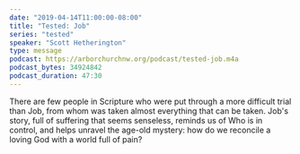 ```yaml
---
date: "2019-04-14T11:00:00-08:00"
title: "Tested: Job"
series: "tested"
speaker: "Scott Hetherington"
type: message
podcast: https://arborchurchnw.org/podcast/tested-job.m4a
podcast_bytes: 34924842
podcast_duration: 47:30
---
```


There are few people in Scripture who were put through a more difficult trial than Job, from whom was taken almost everything that can be taken. Job's story, full of suffering that seems senseless, reminds us of Who is in control, and helps unravel the age-old mystery: how do we reconcile a loving God with a world full of pain?

